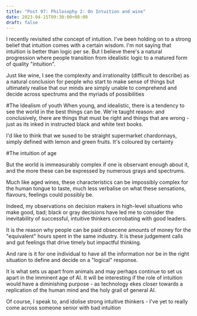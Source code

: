 ```yaml
---
title: "Post 97: Philosophy 2: On Intuition and wine"
date: 2023-04-15T09:30:00+08:00
draft: false
---
```


I recently revisited sthe concept of intuition. I've been holding on to a strong belief that intuition comes with a certain wisdom. I'm not saying that intuition is better than logic per se. But I believe there's a natural progression where people transition from idealistic logic to a matured form of quality "intuition".

Just like wine, I see the complexity and irrationality (difficult to describe) as a natural conclusion for people who start to make sense of things but ultimately realise that our minds are simply unable to comprehend and decide across spectrums and the myriads of possibilities

#The Idealism of youth 
When young, and idealistic,  there is a tendency to see the world in the best things can be. We're taught reason: and conclusively, there are things that must be right and things that are wrong - just as its inked in instructed black and white text books.

I'd like to think that we sused to be straight supermarket chardonnays, simply defined with lemon and green fruits. It's coloured by certainty  
 
#The intuition of age

But the world is immeasurably complex if one is observant enough about it, and the more these can be expressed by numerous grays and spectrums. 

Much like aged wines, these characteristics can be impossibly complex for the human tongue to taste, much less verbalise on what these sensations, flavours, feelings could possibly be.

Indeed, my observations on decision makers in high-level situations who make good, bad; black or gray decisions have led me to consider the inevitability of successful, intuitive thinkers corrobating with good leaders. 

It is the reason why people can be paid obsecene amounts of money for the "equivalent" hours spent in the same industry. It is these judgement calls and gut feelings that drive timely but impactful thinking.

And rare is it for one individual to have all the information nor be in the right situation to define and decide on a "logical" response.

It is what sets us apart from animals and may perhaps continue to set us apart in the imminent age of AI. It will be interesting if the role of intuition would have a diminishing purpose - as technology ekes closer towards a replication of the human mind and the holy grail of general AI.

Of course, I speak to, and idolise strong intuitive thinkers - I've yet to really come across someone senior with bad intuition 
